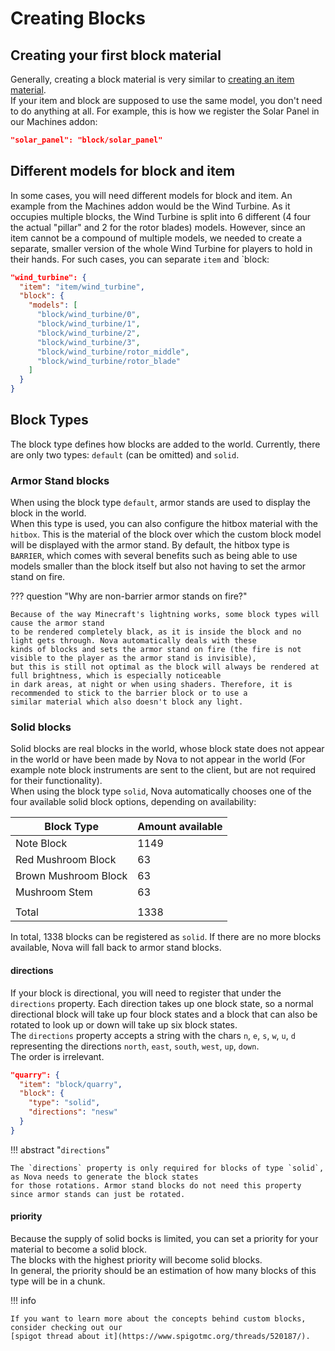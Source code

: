 # Creating Blocks

## Creating your first block material

Generally, creating a block material is very similar to [creating an item material](creating-items.md).  
If your item and block are supposed to use the same model, you don't need to do anything at all.
For example, this is how we register the Solar Panel in our Machines addon:

```json title="materials.json"
"solar_panel": "block/solar_panel"
```

## Different models for block and item

In some cases, you will need different models for block and item. An example from the Machines addon would be the
Wind Turbine. As it occupies multiple blocks, the Wind Turbine is split into 6 different (4 four the actual "pillar"
and 2 for the rotor blades) models. However, since an item cannot be a compound of multiple models, we needed to create
a separate, smaller version of the whole Wind Turbine for players to hold in their hands.
For such cases, you can separate `item` and `block:

```json title="materials.json"
"wind_turbine": {
  "item": "item/wind_turbine",
  "block": {
    "models": [
      "block/wind_turbine/0",
      "block/wind_turbine/1",
      "block/wind_turbine/2",
      "block/wind_turbine/3",
      "block/wind_turbine/rotor_middle",
      "block/wind_turbine/rotor_blade"
    ]
  }
}
```

## Block Types

The block type defines how blocks are added to the world.
Currently, there are only two types: `default` (can be omitted) and `solid`.

### Armor Stand blocks

When using the block type `default`, armor stands are used to display the block in the world.  
When this type is used, you can also configure the hitbox material with the `hitbox`. This is the material of the block
over which the custom block model will be displayed with the armor stand. By default, the hitbox type is `BARRIER`, which
comes with several benefits such as being able to use models smaller than the block itself but also not having to set
the armor stand on fire.

??? question "Why are non-barrier armor stands on fire?"

    Because of the way Minecraft's lightning works, some block types will cause the armor stand
    to be rendered completely black, as it is inside the block and no light gets through. Nova automatically deals with these
    kinds of blocks and sets the armor stand on fire (the fire is not visible to the player as the armor stand is invisible),
    but this is still not optimal as the block will always be rendered at full brightness, which is especially noticeable
    in dark areas, at night or when using shaders. Therefore, it is recommended to stick to the barrier block or to use a
    similar material which also doesn't block any light.

### Solid blocks

Solid blocks are real blocks in the world, whose block state does not appear in the world or have been made by Nova to
not appear in the world (For example note block instruments are sent to the client, but are not required for their
functionality).  
When using the block type `solid`, Nova automatically chooses one of the four available solid block options, depending
on availability:  

| Block Type           | Amount available |
|----------------------|------------------|
| Note Block           | 1149             |
| Red Mushroom Block   | 63               |
| Brown Mushroom Block | 63               |
| Mushroom Stem        | 63               |
|                      |                  |
| Total                | 1338             |

In total, 1338 blocks can be registered as `solid`. If there are no more blocks available, Nova will fall back to armor
stand blocks.

#### directions

If your block is directional, you will need to register that under the `directions` property. Each direction takes up
one block state, so a normal directional block will take up four block states and a block that can also be rotated to look
up or down will take up six block states.  
The `directions` property accepts a string with the chars `n`, `e`, `s`, `w`, `u`, `d` representing the directions `north`,
`east`, `south`, `west`, `up`, `down`.  
The order is irrelevant.  
```json title="materials.json - Directional solid block for North, East, South, West"
"quarry": {
  "item": "block/quarry",
  "block": {
    "type": "solid",
    "directions": "nesw"
  }
}
```

!!! abstract "`directions`"

    The `directions` property is only required for blocks of type `solid`, as Nova needs to generate the block states
    for those rotations. Armor stand blocks do not need this property since armor stands can just be rotated.

#### priority

Because the supply of solid bocks is limited, you can set a priority for your material to become a solid block.  
The blocks with the highest priority will become solid blocks.  
In general, the priority should be an estimation of how many blocks of this type will be in a chunk.

!!! info

    If you want to learn more about the concepts behind custom blocks, consider checking out our
    [spigot thread about it](https://www.spigotmc.org/threads/520187/).